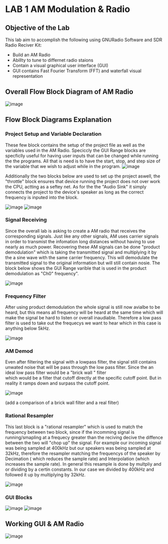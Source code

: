 # LAB 1 AM Modulation & Radio

## Objective of the Lab 
This lab aim to accomplish the following using GNURadio Software and SDR Radio Reciver Kit: 

+ Build an AM Radio 
+ Abillty to tune to differnet radio staions
+ Contain a visual graphical user interface (GUI)
+ GUI contains Fast Fourier Transform (FFT) and waterfall visual representation

## Overall Flow Block Diagram of AM Radio 
![image](https://github.com/DANYSR8/ENEE_3141_DigiComm/assets/117769464/de5b59ed-4711-4832-b04f-6e5d05ca4ef0)

## Flow Block Diagrams Explanation 
### Project Setup and Variable Declaration 
These few block contains the setup of the project file as well as the variables used in the AM Radio. Speciccly the GUI Range blocks are
specficlly useful for having user inputs that can be changed while running the the programs. All that is need is to have the start, stop, and step
size of the variable that we wish to adjust while in the program. 
![image](https://github.com/DANYSR8/ENEE_3141_DigiComm/assets/117769464/f6535e33-9a67-48fe-9a82-d457f2e63acd)

Additionally the two blocks below are used to set up the project aswell, the "throttle" block ensures that device running the project does not over work the CPU, 
actting as a seftey net. As for the the "Audio Sink" it simply connects the project to the device's speaker as long as the correct frequency is inputed into the block.

![image](https://github.com/DANYSR8/ENEE_3141_DigiComm/assets/117769464/9edba9b0-a13d-4500-ad57-c6e7c01fa28b)
![image](https://github.com/DANYSR8/ENEE_3141_DigiComm/assets/117769464/169d9c64-f594-45ea-a7b8-f69b61c7c336)


### Signal Receiving 
Since the overall lab is asking to create a AM radio that receives the corresponding signals. Just like any other signals, AM uses carrier signals in order to
transmist the infomation long distances without having to use nearly as much power. Recovering these AM signals can be done "product demodulation" which is taking the transmitted signal and multiplying 
it by the a sine wave with the same carrier frequency. This will demodulate the transmitted signal to the original information but will still contain nosie. The block below shows the GUI Range varible that is 
used in the product demodulation as "Ch0" frequency".    

![image](https://github.com/DANYSR8/ENEE_3141_DigiComm/assets/117769464/02efbce8-c3f1-4f22-a4fb-f9f4482b438f)

### Frequency Filter 
After using product demodulation the whole signal is still now avialbe to be heard, but this means all frequency will be heard at the same time which will make the signal be hard to listen or overall inaudiable.
Therefore a low pass filter is used to take out the frequecys we want to hear which in this case is anything below 5kHz. 

![image](https://github.com/DANYSR8/ENEE_3141_DigiComm/assets/117769464/92826523-d991-4b1d-bc1d-0881ef160b13)

### AM Demod
Even after filtering the signal with a lowpass filter, the signal still contains unwated noise that will be pass through the low pass filter. Since the an ideal low pass filter would be a "brick wall " filter  
which would be a filter that cutoff directly at the specific cutoff point. But in reality it ramps down and surpass the cutoff point. 

![image](https://github.com/DANYSR8/ENEE_3141_DigiComm/assets/117769464/23fda64b-88a5-4bec-bbaf-88be2df2b245)

(add a comparison of a brick wall filter and a real filter)

### Rational Resampler 
This last block is a "rational resampler" which is used to match the frequency between two block, since if the incomming signal is running/smapling at a frequecy greater than the reciving decive the diffence between the two will "chop up" the signal. For example our incoming signal was being sampled at 400kHz but our speakers was being sampled at 32kHz, therefore the resampler matching the frequencys of the speaker by Decimation ( which reduces the sample rate) and Interpolation (which increases the sample rate). In general this resample is done by multpliy and or dividing by a certin constants. In our case we divided by 400kHz and followed it up by multiplying by 32kHz. 

![image](https://github.com/DANYSR8/ENEE_3141_DigiComm/assets/117769464/bc2bee30-626c-460c-871a-6141247523c9)



### GUI Blocks 
![image](https://github.com/DANYSR8/ENEE_3141_DigiComm/assets/117769464/443a98d8-41cd-42c7-8fd3-0fb1093e2ce0)
![image](https://github.com/DANYSR8/ENEE_3141_DigiComm/assets/117769464/36902073-1f68-4fc4-b85a-dd15d9ae755f)

## Working GUI & AM Radio 
![image](https://github.com/DANYSR8/ENEE_3141_DigiComm/assets/117769464/3c564670-a2d1-44c5-b894-1450f1449abb)

